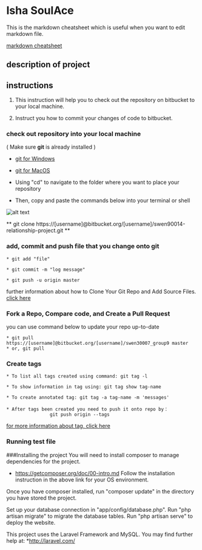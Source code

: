 # Isha SoulAce

This is the markdown cheatsheet which is useful when you want to edit
markdown file.

[markdown cheatsheet](https://github.com/adam-p/markdown-here/wiki/Markdown-Cheatsheet)

## description of project

## instructions

1. This instruction will help you to check out the repository on bitbucket to
your local machine.

2. Instruct you how to commit your changes of code to bitbucket.

### check out repository into your local machine

( Make sure **git** is already installed )

* [git for Windows](http://msysgit.github.io)

* [git for MacOS](http://sourceforge.net/projects/git-osx-installer/)

+ Using "cd" to navigate to the folder where you want to place your
repository

+ Then, copy and paste the commands below into your terminal or shell


![alt text](https://bitbucket.org/litao_shen/swen30007_group9/raw/d90135153ea8f5cf40c187dfb666560c97632ead/clone_repo.png
"clone repo instructions")

** git clone
https://[username]@bitbucket.org/[username]/swen90014-relationship-project.git **


### add, commit and push file that you change onto git

```
* git add "file"

* git commit -m "log message"

* git push -u origin master
```

further information about how to Clone Your Git Repo and Add Source Files.
[click
here](https://confluence.atlassian.com/display/BITBUCKET/Clone+Your+Git+Repo+and+Add+Source+Files)

### Fork a Repo, Compare code, and Create a Pull Request

you can use command below to update your repo up-to-date

```
* git pull https://[username]@bitbucket.org/[username]/swen30007_group9 master
* or, git pull 
```

### Create tags

```
* To list all tags created using command: git tag -l

* To show information in tag using: git tag show tag-name

* To create annotated tag: git tag -a tag-name -m 'messages'

* After tags been created you need to push it onto repo by：
                git push origin --tags
```
[for more information about tag, click here](http://git-scm.com/book/en/Git-Basics-Tagging)
                
### Running test file

###Installing the project
You will need to install composer to manage dependencies for the project.
* https://getcomposer.org/doc/00-intro.md
Follow the installation instruction in the above link for your OS environment.

Once you have composer installed, run "composer update" in the directory you have stored the project.

Set up your database connection in "app/config/database.php".
Run "php artisan migrate" to migrate the database tables.
Run "php artisan serve" to deploy the website.

This project uses the Laravel Framework and MySQL.
You may find further help at:
*http://laravel.com/